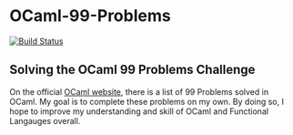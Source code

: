 # OCaml-99-Problems

[![Build Status](https://travis-ci.com/hasantouma/99-Problems.svg?branch=master)](https://travis-ci.com/hasantouma/99-Problems)

Solving the OCaml 99 Problems Challenge
------------
On the official [OCaml website][ocaml home], there is a list of 99 Problems solved in OCaml. My goal is to complete these problems on my own. By doing so, I hope to improve my understanding and skill of OCaml and Functional Langauges overall.

[ocaml home]: https://ocaml.org/learn/tutorials/99problems.html
